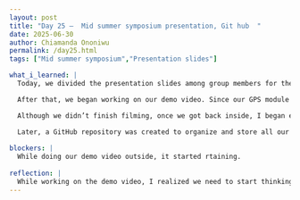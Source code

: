 ```yaml
---
layout: post
title: "Day 25 –  Mid summer symposium presentation, Git hub  "
date: 2025-06-30
author: Chiamanda Ononiwu
permalink: /day25.html
tags: ["Mid summer symposium","Presentation slides"]

what_i_learned: |
  Today, we divided the presentation slides among group members for the mid-summer symposium. I worked on one of the literature review slides, the data slide, and the accomplishments slide.

  After that, we began working on our demo video. Since our GPS module doesn’t work indoors, we had to go outside to test it. We started running our code and recording the process.

  Although we didn’t finish filming, once we got back inside, I began editing the video.

  Later, a GitHub repository was created to organize and store all our project code.
  
blockers: |
  While doing our demo video outside, it started rtaining.
  
reflection: |
  While working on the demo video, I realized we need to start thinking about how to properly cover or case our Arduino system, as any liquid or waste thrown into the trash bin could easily damage the electronics. This highlighted the importance of considering real-world environmental factors when designing practical hardware—not just focusing on code and data. I also noticed that we need to move a bit faster with our work, especially because collecting meaningful data isn’t something that happens in a day. It may take a week or more, so starting early and staying consistent is key.
---
```

